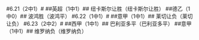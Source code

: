 ﻿#6.21（2中1）#
##英超（1中1）##
纽卡斯尔让胜（纽卡斯尔让胜）
##德乙（1中0）##
波鸿胜（波鸿平）
#6.22（1中1）#
##意甲（1中1）##
莱切让负（莱切让负）
#6.23（2中2）#
##西甲（1中1）##
巴利亚多平（巴利亚多平）
##意甲（1中1）##
维罗纳负（维罗纳负）
